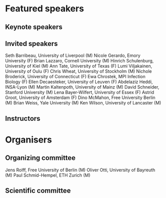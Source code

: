 # Featured speakers

## Keynote speakers


## Invited speakers
Seth Barribeau, University of Liverpool (M)
Nicole Gerardo, Emory University (F)
Brian Lazzaro, Cornell University (M)
Hinrich Schulenburg, University of Kiel (M)
Ann Tate, University of Texas (F)
Lumi Viljakainen, University of Oulu (F)
Chris Wheat, University of Stockholm (M)
Nichole Broderick, University of Connecticut (F)
Ewa Chrostek, MPI Infection Biology (F)
Ellen Decaesteker, University of Leuven (F)
Abdelaziz Heddi, INSA-Lyon (M)
Martin Kaltenpoth, University of Mainz (M)
David Schneider, Stanford University (M)
Lena Bayer-Wilfert, University of Essex (F)
Astrid Groot, University of Amsterdam (F)
Dino McMahon, Free University Berlin (M)
Brian Weiss, Yale University (M)
Ken Wilson, University of Lancaster (M)

## Instructors


# Organisers


## Organizing committee
Jens Rolff, Free University of Berlin (M)
Oliver Otti, University of Bayreuth (M)
Paul Schmid-Hempel, ETH Zurich (M)

## Scientific committee

